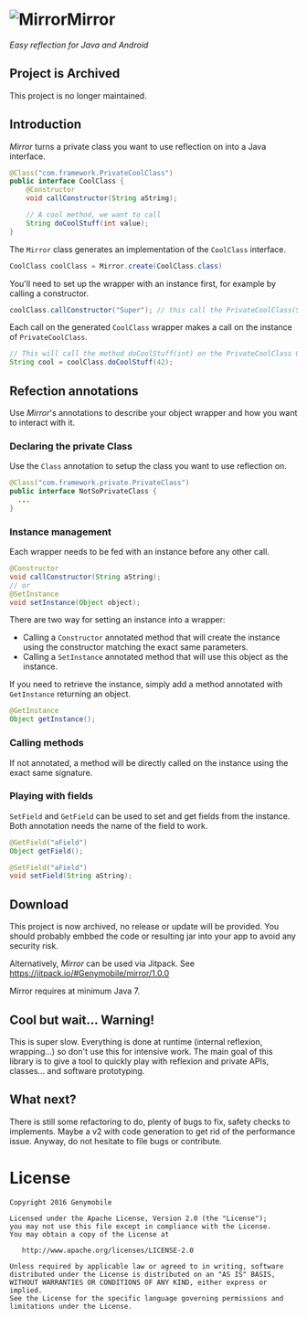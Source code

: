 # ![Mirror](icon_mirror.png)Mirror

_Easy reflection for Java and Android_

## Project is Archived

This project is no longer maintained.

## Introduction

_Mirror_ turns a private class you want to use reflection on into a Java interface.
```java
@Class("com.framework.PrivateCoolClass")
public interface CoolClass {
    @Constructor
    void callConstructor(String aString);

    // A cool method, we want to call
    String doCoolStuff(int value);
}
```

The ```Mirror``` class generates an implementation of the ```CoolClass``` interface.
```java
CoolClass coolClass = Mirror.create(CoolClass.class)
```

You'll need to set up the wrapper with an instance first, for example by calling a constructor.
```java
coolClass.callConstructor("Super"); // this call the PrivateCoolClass(String) constructor;
```

Each call on the generated ```CoolClass``` wrapper makes a call on the instance of ```PrivateCoolClass```.

```java
// This will call the method doCoolStuff(int) on the PrivateCoolClass Object
String cool = coolClass.doCoolStuff(42);
```

## Refection annotations

Use _Mirror_'s annotations to describe your object wrapper and how you want to interact with it.

### Declaring the private Class

Use the ```Class``` annotation to setup the class you want to use reflection on.
```java
@Class("com.framework.private.PrivateClass")
public interface NotSoPrivateClass {
  ...
}
```

### Instance management

Each wrapper needs to be fed with an instance before any other call.
```java
@Constructor
void callConstructor(String aString);
// or
@SetInstance
void setInstance(Object object);
```

There are two way for setting an instance into a wrapper:
  - Calling a ```Constructor``` annotated method that will create the instance using the constructor matching the exact same parameters.
  - Calling a ```SetInstance``` annotated method that will use this object as the instance.

If you need to retrieve the instance, simply add a method annotated with ```GetInstance``` returning an object.
```java
@GetInstance
Object getInstance();
```

### Calling methods

If not annotated, a method will be directly called on the instance using the exact same signature.

### Playing with fields

```SetField``` and ```GetField``` can be used to set and get fields from the instance. Both annotation needs the name of the field to work.
```java
@GetField("aField")
Object getField();

@SetField("aField")
void setField(String aString);
```

## Download

This project is now archived, no release or update will be provided.
You should probably embbed the code or resulting jar into your app to avoid any security risk.

Alternatively, _Mirror_ can be used via Jitpack. See https://jitpack.io/#Genymobile/mirror/1.0.0

Mirror requires at minimum Java 7.

## Cool but wait... Warning!

This is super slow. Everything is done at runtime (internal reflexion, wrapping...) so don't use this for intensive work.
The main goal of this library is to give a tool to quickly play with reflexion and private APIs, classes... and software prototyping.

## What next?

There is still some refactoring to do, plenty of bugs to fix, safety checks to implements. Maybe a v2 with code generation to get rid of the performance issue.
Anyway, do not hesitate to file bugs or contribute.

# License
```
Copyright 2016 Genymobile

Licensed under the Apache License, Version 2.0 (the "License");
you may not use this file except in compliance with the License.
You may obtain a copy of the License at

   http://www.apache.org/licenses/LICENSE-2.0

Unless required by applicable law or agreed to in writing, software
distributed under the License is distributed on an "AS IS" BASIS,
WITHOUT WARRANTIES OR CONDITIONS OF ANY KIND, either express or implied.
See the License for the specific language governing permissions and
limitations under the License.
```
